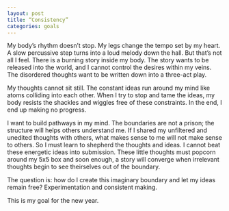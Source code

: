 ```yaml
---
layout: post
title: “Consistency”
categories: goals
---
```

My body’s rhythm doesn’t stop. My legs change the tempo set by my heart. A slow percussive step turns into a loud melody down the hall. But that’s not all I feel. There is a burning story inside my body. The story wants to be released into the world, and I cannot control the desires within my veins. The disordered thoughts want to be written down into a three-act play.  

My thoughts cannot sit still. The constant ideas run around my mind like atoms colliding into each other. When I try to stop and tame the ideas, my body resists the shackles and wiggles free of these constraints. In the end, I end up making no progress.  

I want to build pathways in my mind. The boundaries are not a prison; the structure will helps others understand me. If I shared my unfiltered and unedited thoughts with others, what makes sense to me will not make sense to others. So I must learn to shepherd the thoughts and ideas. I cannot beat these energetic ideas into submission. These little thoughts must popcorn around my 5x5 box and soon enough, a story will converge when irrelevant thoughts begin to see theirselves out of the boundary. 

The question is: how do I create this imaginary boundary and let my ideas remain free? Experimentation and consistent making. 

This is my goal for the new year.  